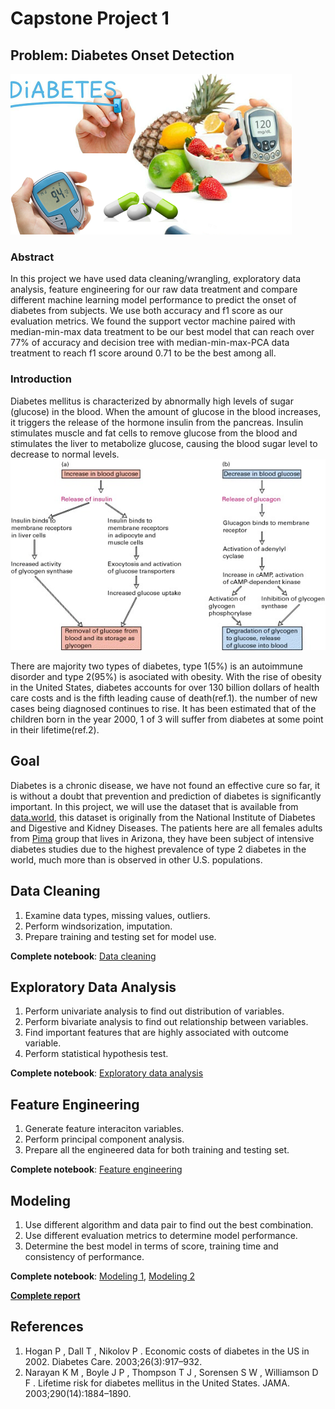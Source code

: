 # Capstone Project 1

## Problem: Diabetes Onset Detection
![Images](https://raw.githubusercontent.com/george1577/Thinkful_Data_Science/master/Capstone%20project/Capstone%20project%201/Images/Diabetes-Care-Devices-Market.png)
### Abstract
In this project we have used data cleaning/wrangling, exploratory data analysis, feature engineering for our raw data treatment and compare different machine learning model performance to predict the onset of diabetes from subjects. We use both accuracy and f1 score as our evaluation metrics. We found the support vector machine paired with median-min-max data treatment to be our best model that can reach over 77% of accuracy and decision tree with median-min-max-PCA data treatment to reach f1 score around 0.71 to be the best among all.
### Introduction
Diabetes mellitus is characterized by abnormally high levels of sugar (glucose) in the blood. When the amount of glucose in the blood increases, it triggers the release of the hormone insulin from the pancreas. Insulin stimulates muscle and fat cells to remove glucose from the blood and stimulates the liver to metabolize glucose, causing the blood sugar level to decrease to normal levels.
![Chart](https://raw.githubusercontent.com/george1577/Thinkful_Data_Science/master/Capstone%20project/Capstone%20project%201/Images/Diabetes_chart.jpg)

There are majority two types of diabetes, type 1(5%) is an autoimmune disorder and type 2(95%) is asociated with obesity. With the rise of obesity in the United States, diabetes accounts for over 130 billion dollars of health care costs and is the fifth leading cause of death(ref.1). the number of new cases being diagnosed continues to rise. It has been estimated that of the children born in the year 2000, 1 of 3 will suffer from diabetes at some point in their lifetime(ref.2).

## Goal
Diabetes is a chronic disease, we have not found an effective cure so far, it is without a doubt that prevention and prediction of diabetes is significantly important. In this project, we will use the dataset that is available from [data.world](https://data.world/data-society/pima-indians-diabetes-database), this dataset is originally from the National Institute of Diabetes and Digestive and Kidney Diseases. The patients here are all females adults from [Pima](https://en.wikipedia.org/wiki/Pima_people) group that lives in Arizona, they have been subject of intensive diabetes studies due to the highest prevalence of type 2 diabetes in the world, much more than is observed in other U.S. populations.

## Data Cleaning
1. Examine data types, missing values, outliers.
2. Perform windsorization, imputation.
3. Prepare training and testing set for model use.

**Complete notebook**: [Data cleaning](https://github.com/george1577/Thinkful_Data_Science/blob/master/Capstone%20project/Capstone%20project%201/Data%20Cleaning/Data_cleaning.ipynb)

## Exploratory Data Analysis
1. Perform univariate analysis to find out distribution of variables.
2. Perform bivariate analysis to find out relationship between variables.
3. Find important features that are highly associated with outcome variable.
4. Perform statistical hypothesis test.

**Complete notebook**: [Exploratory data analysis](https://github.com/george1577/Thinkful_Data_Science/blob/master/Capstone%20project/Capstone%20project%201/Exploratory%20Data%20Analysis/Exploratory_Data_Analysis.ipynb)

## Feature Engineering
1. Generate feature interaciton variables.
2. Perform principal component analysis.
3. Prepare all the engineered data for both training and testing set.

**Complete notebook**: [Feature engineering](http://localhost:8888/notebooks/Desktop/Thinkful/projects/Capstone%201/Feature%20Engineering/Feature%20Engineering.ipynb)

## Modeling
1. Use different algorithm and data pair to find out the best combination.
2. Use different evaluation metrics to determine model performance.
3. Determine the best model in terms of score, training time and consistency of performance.

**Complete notebook**: [Modeling 1](https://github.com/george1577/Thinkful_Data_Science/tree/master/Capstone%20project/Capstone%20project%201/Modeling), [Modeling 2](https://github.com/george1577/Thinkful_Data_Science/blob/master/Capstone%20project/Capstone%20project%201/Modeling/Modeling_f1_score.ipynb)

[**Complete report**](https://github.com/george1577/Thinkful_Data_Science/tree/master/Capstone%20project/Capstone%20project%201/Report) 

## References
1. Hogan P , Dall T , Nikolov P . Economic costs of diabetes in the US in 2002. Diabetes Care. 2003;26(3):917–932.
2. Narayan K M , Boyle J P , Thompson T J , Sorensen S W , Williamson D F . Lifetime risk for diabetes mellitus in the United States. JAMA. 2003;290(14):1884–1890.










